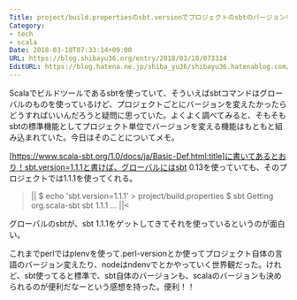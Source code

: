 ```yaml
---
Title: project/build.propertiesのsbt.versionでプロジェクトのsbtのバージョンを決められる
Category:
- tech
- scala
Date: 2018-03-10T07:33:14+09:00
URL: https://blog.shibayu36.org/entry/2018/03/10/073314
EditURL: https://blog.hatena.ne.jp/shiba_yu36/shibayu36.hatenablog.com/atom/entry/17391345971623871872
---
```


Scalaでビルドツールであるsbtを使っていて、そういえばsbtコマンドはグローバルのものを使っているけど、プロジェクトごとにバージョンを変えたかったらどうすればいいんだろうと疑問に思っていた。よくよく調べてみると、そもそもsbtの標準機能としてプロジェクト単位でバージョンを変える機能はもともと組み込まれていた。今日はそのことについてメモ。

[https://www.scala-sbt.org/1.0/docs/ja/Basic-Def.html:title]に書いてあるとおり！sbt.version=1.1.1と書けば、グローバルにはsbt 0.13を使っていても、そのプロジェクトでは1.1.1を使ってくれる。

>||
$ echo 'sbt.version=1.1.1' > project/build.properties
$ sbt
Getting org.scala-sbt sbt 1.1.1 ...
||<

グローバルのsbtが、sbt 1.1.1をゲットしてきてそれを使っているというのが面白い。


これまでperlではplenvを使って.perl-versionとか使ってプロジェクト自体の言語のバージョン変えたり、nodeはndenvでとかやっていく世界観だった。けれど、sbt使ってると標準で、sbt自体のバージョンも、scalaのバージョンも決められるのが便利だなーという感想を持った。便利！！
